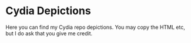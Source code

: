 # Cydia Depictions

Here you can find my Cydia repo depictions. You may copy the HTML etc, but I do ask that you give me credit.